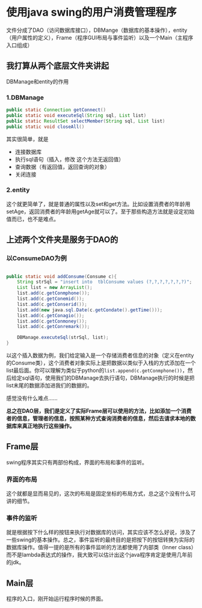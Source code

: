 # 使用java swing的用户消费管理程序

文件分成了DAO（访问数据库接口），DBMange（数据库的基本操作），entity（用户属性的定义），Frame（程序GUI布局与事件监听）以及一个Main（主程序入口组成）

## 我打算从两个底层文件夹讲起

DBManage和entity的作用

### 1.DBManage

```java
public static Connection getConnect()
public static void executeSql(String sql, List list)
public static ResultSet selectMember(String sql, List list)
public static void closeAll()
```

其实很简单，就是

+ 连接数据库
+ 执行sql语句（插入，修改 这个方法无返回值）
+ 查询数据（有返回值，返回查询的对象）
+ 关闭连接

### 2.entity

这个就更简单了，就是普通的属性以及set和get方法。比如设置消费者的年龄用setAge，返回消费者的年龄用getAge就可以了。至于那些构造方法就是设定初始值而已，也不是难点。

## 上述两个文件夹是服务于DAO的

### 以ConsumeDAO为例

```java

public static void addConsume(Consume c){
    String strSql = "insert into  tblConsume values (?,?,?,?,?,?,?)";
    List list = new ArrayList();
    list.add(c.getConmphone());
    list.add(c.getConemid());
    list.add(c.getConserid());
    list.add(new java.sql.Date(c.getCondate().getTime()));
    list.add(c.getConagio());
    list.add(c.getConmoney());
    list.add(c.getConremark());

    DBManage.executeSql(strSql, list);
}
```

以这个插入数据为例，我们给定输入是一个存储消费者信息的对象（定义在entity的Consume类），这个消费者对象实际上是把数据以类似于入栈的方式添加在一个list最后面。你可以理解为类似于python的`list.append(c.getConmphone())`，然后给定sql语句，使用我们的DBManage去执行语句，DBManage执行的时候是把list末尾的数据添加进我们的数据的。

感觉没有什么难点......

**总之在DAO层，我们是定义了实际Frame层可以使用的方法，比如添加一个消费者的信息，管理者的信息，按照某种方式查询消费者的信息，然后去请求本地的数据库来真正地执行这些操作。**

## Frame层

swing程序其实只有两部份构成，界面的布局和事件的监听。

### 界面的布局

这个就都是显而易见的，这次的布局是固定坐标的布局方式，总之这个没有什么可讲的细节。

### 事件的监听

就是根据按下什么样的按钮来执行对数据库的访问，其实应该不怎么好说，涉及了一些swing的基本操作。总之，事件监听的最终目的是把按下的按钮转换为实际的数据库操作。值得一提的是所有的事件监听的方法都使用了内部类（Inner class）而不是lambda表达式的操作，我大致可以估计出这个java程序肯定是使用几年前的jdk。

## Main层

程序的入口，刚开始运行程序时候的界面。